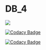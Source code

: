 # DB_4
![](https://travis-ci.org/NazarKhomyn/Laba4.svg?branch=master)

[![Codacy Badge](https://api.codacy.com/project/badge/Grade/f9391e38519a4086b4d5dbb81b183031)](https://www.codacy.com/app/NazarKhomyn/Laba4?utm_source=github.com&amp;utm_medium=referral&amp;utm_content=NazarKhomyn/Laba4&amp;utm_campaign=Badge_Grade)

[![Codacy Badge](https://api.codacy.com/project/badge/Coverage/55e8c190144d43b4953cd94c31a248c4)](https://www.codacy.com/app/BogusLove/DB_4?utm_source=github.com&utm_medium=referral&utm_content=BogusLove/DB_4&utm_campaign=Badge_Coverage)
